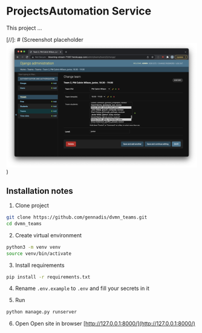 # ProjectsAutomation Service

This project ...

[//]: # (Screenshot placeholder ![Screenshot](Screenshot.png) )


## Installation notes
1. Clone project
```bash
git clone https://github.com/gennadis/dvmn_teams.git
cd dvmn_teams
```

2. Create virtual environment
```bash
python3 -m venv venv
source venv/bin/activate
```

3. Install requirements
```bash
pip install -r requirements.txt
```
4. Rename `.env.example` to `.env` and fill your secrets in it

5. Run
```bash
python manage.py runserver
```

6. Open
Open site in browser [http://127.0.0.1:8000/](http://127.0.0.1:8000/)
